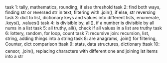 task 1: tally, mathematics, rounding, if else threshold
task 2: find both ways, finding str or reversed str in text, filtering with .join(), if else, str reversing
task 3: dict to list, dictionary keys and values into different lists, enumerate, .keys(), .values()
task 4: is divisible by, all(), if a number is divisible by all nums in a list 
task 5: all truthy, all(), check if all values in a list are truthy
task 6: lottery, random, for loop, count
task 7: recursive join: recursion, list, string, adding things into a string 
task 8: are anagrams, .join() for filtering, Counter, dict comparison
❗️task 9: stats, data structures, dictionary 
❗️task 10: censor, .join(), replacing characters with different one and joining lst items into a str